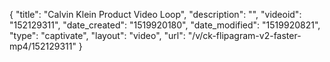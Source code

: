 {
    "title": "Calvin Klein Product Video Loop",
    "description": "",
    "videoid": "152129311",
    "date_created": "1519920180",
    "date_modified": "1519920821",
    "type": "captivate",
    "layout": "video",
    "url": "\/v\/ck-flipagram-v2-faster-mp4\/152129311"
}